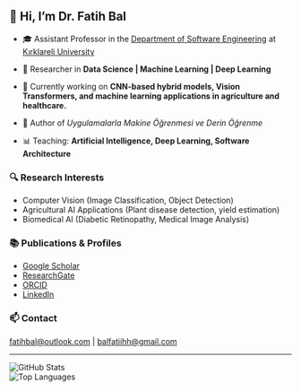 ## 👋 Hi, I’m Dr. Fatih Bal  

- 🎓 Assistant Professor in the [Department of Software Engineering](https://yazilim.klu.edu.tr/) at [Kırklareli University](https://www.klu.edu.tr/)

- 🔬 Researcher in **Data Science | Machine Learning | Deep Learning**  
- 🌱 Currently working on **CNN-based hybrid models, Vision Transformers, and machine learning applications in agriculture and healthcare.**  
- 📖 Author of *Uygulamalarla Makine Öğrenmesi ve Derin Öğrenme*  
- 📊 Teaching: **Artificial Intelligence, Deep Learning, Software Architecture**  

### 🔍 Research Interests  
- Computer Vision (Image Classification, Object Detection)  
- Agricultural AI Applications (Plant disease detection, yield estimation)  
- Biomedical AI (Diabetic Retinopathy, Medical Image Analysis)  

### 📚 Publications & Profiles  
- [Google Scholar](https://scholar.google.com/citations?user=H_Nk1OQAAAAJ&hl=tr)  
- [ResearchGate](https://www.researchgate.net/profile/Fatih-Bal)  
- [ORCID]([https://orcid.org/](https://orcid.org/0000-0002-7179-1634))  
- [LinkedIn]([https://www.linkedin.com/](https://www.linkedin.com/in/fatih-bal/))  

### 📫 Contact  
fatihbal@outlook.com | balfatiihh@gmail.com  

---

![GitHub Stats](https://github-readme-stats.vercel.app/api?username=balfatih&show_icons=true&theme=radical)  
![Top Languages](https://github-readme-stats.vercel.app/api/top-langs/?username=balfatih&layout=compact&theme=radical)  
